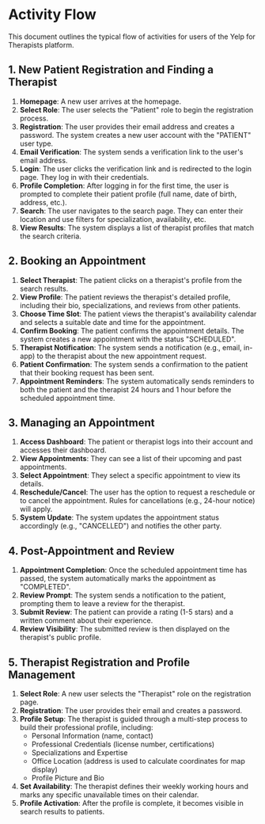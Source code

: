 # Activity Flow

This document outlines the typical flow of activities for users of the Yelp for Therapists platform.

## 1. New Patient Registration and Finding a Therapist

1.  **Homepage**: A new user arrives at the homepage.
2.  **Select Role**: The user selects the "Patient" role to begin the registration process.
3.  **Registration**: The user provides their email address and creates a password. The system creates a new user account with the "PATIENT" user type.
4.  **Email Verification**: The system sends a verification link to the user's email address.
5.  **Login**: The user clicks the verification link and is redirected to the login page. They log in with their credentials.
6.  **Profile Completion**: After logging in for the first time, the user is prompted to complete their patient profile (full name, date of birth, address, etc.).
7.  **Search**: The user navigates to the search page. They can enter their location and use filters for specialization, availability, etc.
8.  **View Results**: The system displays a list of therapist profiles that match the search criteria.

## 2. Booking an Appointment

1.  **Select Therapist**: The patient clicks on a therapist's profile from the search results.
2.  **View Profile**: The patient reviews the therapist's detailed profile, including their bio, specializations, and reviews from other patients.
3.  **Choose Time Slot**: The patient views the therapist's availability calendar and selects a suitable date and time for the appointment.
4.  **Confirm Booking**: The patient confirms the appointment details. The system creates a new appointment with the status "SCHEDULED".
5.  **Therapist Notification**: The system sends a notification (e.g., email, in-app) to the therapist about the new appointment request.
6.  **Patient Confirmation**: The system sends a confirmation to the patient that their booking request has been sent.
7.  **Appointment Reminders**: The system automatically sends reminders to both the patient and the therapist 24 hours and 1 hour before the scheduled appointment time.

## 3. Managing an Appointment

1.  **Access Dashboard**: The patient or therapist logs into their account and accesses their dashboard.
2.  **View Appointments**: They can see a list of their upcoming and past appointments.
3.  **Select Appointment**: They select a specific appointment to view its details.
4.  **Reschedule/Cancel**: The user has the option to request a reschedule or to cancel the appointment. Rules for cancellations (e.g., 24-hour notice) will apply.
5.  **System Update**: The system updates the appointment status accordingly (e.g., "CANCELLED") and notifies the other party.

## 4. Post-Appointment and Review

1.  **Appointment Completion**: Once the scheduled appointment time has passed, the system automatically marks the appointment as "COMPLETED".
2.  **Review Prompt**: The system sends a notification to the patient, prompting them to leave a review for the therapist.
3.  **Submit Review**: The patient can provide a rating (1-5 stars) and a written comment about their experience.
4.  **Review Visibility**: The submitted review is then displayed on the therapist's public profile.

## 5. Therapist Registration and Profile Management

1.  **Select Role**: A new user selects the "Therapist" role on the registration page.
2.  **Registration**: The user provides their email and creates a password.
3.  **Profile Setup**: The therapist is guided through a multi-step process to build their professional profile, including:
    - Personal Information (name, contact)
    - Professional Credentials (license number, certifications)
    - Specializations and Expertise
    - Office Location (address is used to calculate coordinates for map display)
    - Profile Picture and Bio
4.  **Set Availability**: The therapist defines their weekly working hours and marks any specific unavailable times on their calendar.
5.  **Profile Activation**: After the profile is complete, it becomes visible in search results to patients.